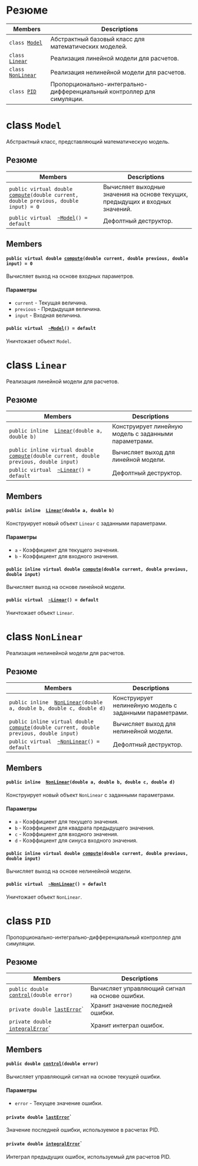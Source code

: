﻿# Резюме

 Members                         | Descriptions                                                               
-------------------------------|---------------------------------------------
`class `[`Model`](#class_model) | Абстрактный базовый класс для математических моделей.
`class `[`Linear`](#class_linear) | Реализация линейной модели для расчетов.
`class `[`NonLinear`](#class_nonlinear) | Реализация нелинейной модели для расчетов.
`class `[`PID`](#class_pid) | Пропорционально-интегрально-дифференциальный контроллер для симуляции.

# class `Model`

Абстрактный класс, представляющий математическую модель.

## Резюме

 Members                         | Descriptions                                                               
-------------------------------|---------------------------------------------
`public virtual double `[`compute`](#class_model_1a09f70a5d58f9a836b682c4ad9d75ddc4)`(double current, double previous, double input) = 0` | Вычисляет выходные значения на основе текущих, предыдущих и входных значений.
`public virtual  `[`~Model`](#class_model_1a4e7d514b4b9a840b746a686048ab1f18)`() = default` | Дефолтный деструктор.

## Members

#### `public virtual double `[`compute`](#class_model_1a09f70a5d58f9a836b682c4ad9d75ddc4)`(double current, double previous, double input) = 0`

Вычисляет выход на основе входных параметров.

#### Параметры
* `current` - Текущая величина.
* `previous` - Предыдущая величина.
* `input` - Входная величина.

#### `public virtual  `[`~Model`](#class_model_1a4e7d514b4b9a840b746a686048ab1f18)`() = default`

Уничтожает объект `Model`.

# class `Linear`

Реализация линейной модели для расчетов.

## Резюме

 Members                         | Descriptions                                                               
-------------------------------|---------------------------------------------
`public inline  `[`Linear`](#class_linear_1a29c36f0f2d6a1ecb27dfe676fe4a6b6a)`(double a, double b)` | Конструирует линейную модель с заданными параметрами.
`public inline virtual double `[`compute`](#class_linear_1ac0c3db10c3b3be2ae5dc1e227bbfb09c)`(double current, double previous, double input)` | Вычисляет выход для линейной модели.
`public virtual  `[`~Linear`](#class_linear_1ad78eae7d3bfb0a40147e39d3060f3629)`() = default` | Дефолтный деструктор.

## Members

#### `public inline  `[`Linear`](#class_linear_1a29c36f0f2d6a1ecb27dfe676fe4a6b6a)`(double a, double b)`

Конструирует новый объект `Linear` с заданными параметрами.

#### Параметры
* `a` - Коэффициент для текущего значения.
* `b` - Коэффициент для входного значения.

#### `public inline virtual double `[`compute`](#class_linear_1ac0c3db10c3b3be2ae5dc1e227bbfb09c)`(double current, double previous, double input)`

Вычисляет выход на основе линейной модели.

#### `public virtual  `[`~Linear`](#class_linear_1ad78eae7d3bfb0a40147e39d3060f3629)`() = default`

Уничтожает объект `Linear`.

# class `NonLinear`

Реализация нелинейной модели для расчетов.

## Резюме

 Members                         | Descriptions                                                               
-------------------------------|---------------------------------------------
`public inline  `[`NonLinear`](#class_nonlinear_1abf94db879e6a11a3b8d4c5d6e2a8c8a2)`(double a, double b, double c, double d)` | Конструирует нелинейную модель с заданными параметрами.
`public inline virtual double `[`compute`](#class_nonlinear_1a25dc6765a041b63ec20976f80ad23fa4)`(double current, double previous, double input)` | Вычисляет выход для нелинейной модели.
`public virtual  `[`~NonLinear`](#class_nonlinear_1ae7cf4cb5096b5fbd3bff78c3bfb63b2f)`() = default` | Дефолтный деструктор.

## Members

#### `public inline  `[`NonLinear`](#class_nonlinear_1abf94db879e6a11a3b8d4c5d6e2a8c8a2)`(double a, double b, double c, double d)`

Конструирует новый объект `NonLinear` с заданными параметрами.

#### Параметры
* `a` - Коэффициент для текущего значения.
* `b` - Коэффициент для квадрата предыдущего значения.
* `c` - Коэффициент для входного значения.
* `d` - Коэффициент для синуса входного значения.

#### `public inline virtual double `[`compute`](#class_nonlinear_1a25dc6765a041b63ec20976f80ad23fa4)`(double current, double previous, double input)`

Вычисляет выход на основе нелинейной модели.

#### `public virtual  `[`~NonLinear`](#class_nonlinear_1ae7cf4cb5096b5fbd3bff78c3bfb63b2f)`() = default`

Уничтожает объект `NonLinear`.

# class `PID`

Пропорционально-интегрально-дифференциальный контроллер для симуляции.

## Резюме

 Members                         | Descriptions                                                               
-------------------------------|---------------------------------------------
`public double `[`control`](#class_pid_1acb8cf7932d39a2bcd053dc22bca24672)`(double error)` | Вычисляет управляющий сигнал на основе ошибки.
`private double `[`lastError`](#class_pid_1a7dcb55c416527f9644de795b6ff16f3b)` | Хранит значение последней ошибки.
`private double `[`integralError`](#class_pid_1a7dcb55c416527f9644de795b6ff16f3b)` | Хранит интеграл ошибок.

## Members

#### `public double `[`control`](#class_pid_1acb8cf7932d39a2bcd053dc22bca24672)`(double error)`

Вычисляет управляющий сигнал на основе текущей ошибки.

#### Параметры
* `error` - Текущее значение ошибки.

#### `private double `[`lastError`](#class_pid_1a7dcb55c416527f9644de795b6ff16f3b)`

Значение последней ошибки, используемое в расчетах PID.

#### `private double `[`integralError`](#class_pid_1a7dcb55c416527f9644de795b6ff16f3b)`

Интеграл предыдущих ошибок, используемый для расчетов PID.